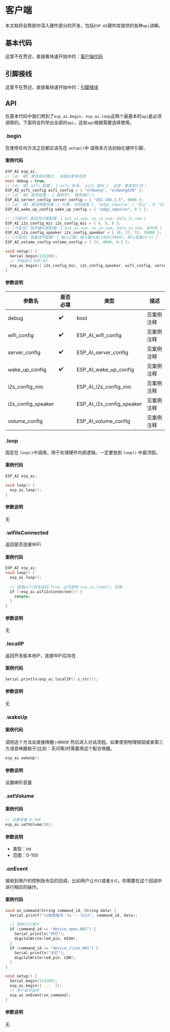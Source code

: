 # 客户端

本文档将会帮助你深入硬件部分的开发，包括`ESP-AI`硬件库提供的各种`api`讲解。

## 基本代码

这里不在赘述，直接看快速开始中的：<a href="/start.html#客户端代码">客户端代码</a>

## 引脚接线
这里不在赘述，直接看快速开始中的：<a href="/start.html#硬件接线">引脚接线</a>

## API

在基本代码中我们用到了`esp_ai.begin`、`esp_ai.loop`这两个最基本的`api`是必须调用的。下面将会列举出全部的`api`，这些`api`根据需要选择使用。

### .begin

在使用任何方法之前都应该先在 `setup()`中 调用本方法初始化硬件引脚。

#### 案例代码
```c
ESP_AI esp_ai;  
// [必  填] 是否调试模式， 会输出更多信息
bool debug = true;
// [必  填] wifi 配置： { wifi 账号， wifi 密码 }  注意：要用双引号！
ESP_AI_wifi_config wifi_config = { "oldwang", "oldwang520" };
// [必  填] 服务配置： { 服务IP， 服务端口 }
ESP_AI_server_config server_config = { "192.168.1.5", 8080 };
// [必  填] 离线唤醒方案：{ 方案, 识别阈值 }, "edge_impulse" | "diy"，为 "diy" 时可调用 esp_ai.wakeUp() 方法进行唤醒
ESP_AI_wake_up_config wake_up_config = { "edge_impulse", 0.7 };

// [可留空] 麦克风引脚配置：{ bck_io_num, ws_io_num, data_in_num }
ESP_AI_i2s_config_mic i2s_config_mic = { 4, 5, 6 };
// [可留空] 扬声器引脚配置：{ bck_io_num, ws_io_num, data_in_num, 采样率 }
ESP_AI_i2s_config_speaker i2s_config_speaker = { 16, 17, 15, 16000 };
// [可留空] 音量调节配置：{ 输入引脚，输入最大值(1024|4096)，默认音量(0-1) }
ESP_AI_volume_config volume_config = { 34, 4096, 0.5 };

void setup() {
  Serial.begin(115200);
  // 开始运行 ESP-AI
  esp_ai.begin({ i2s_config_mic, i2s_config_speaker, wifi_config, server_config, wake_up_config, volume_config, debug }); 
}
```
#### 参数说明

| 参数名             | 是否必填 | 类型                      | 描述       |
| ------------------ | -------- | ------------------------- | ---------- |
| debug              | ✔️        | bool                      | 见案例注释 |
| wifi_config        | ✔️        | ESP_AI_wifi_config        | 见案例注释 |
| server_config      | ✔️        | ESP_AI_server_config      | 见案例注释 |
| wake_up_config     | ✔️        | ESP_AI_wake_up_config     | 见案例注释 |
| i2s_config_mic     |          | ESP_AI_i2s_config_mic     | 见案例注释 |
| i2s_config_speaker |          | ESP_AI_i2s_config_speaker | 见案例注释 |
| volume_config      |          | ESP_AI_volume_config      | 见案例注释 |

 

### .loop

固定在 `loop()`中调用，用于处理硬件内部逻辑。一定要放到 `loop()` 中最顶部。

#### 案例代码
``` c
ESP_AI esp_ai;  

void loop() {
  esp_ai.loop();
}
```
#### 参数说明
无

### .wifiIsConnected
返回是否连接WiFi

#### 案例代码
``` c
ESP_AI esp_ai;  
void loop() {
  esp_ai.loop();
  
  // 连接wifi后会返回 True，必须放到 esp_ai.loop(); 后面
  if (!esp_ai.wifiIsConnected()) {
    return;
  }
}
```
#### 参数说明
无

### .localIP
返回开发板本地IP，连接WiFi后存在

#### 案例代码
``` c
Serial.println(esp_ai.localIP().c_str());
```
#### 参数说明
无

### .wakeUp

#### 案例代码
调用这个方法会直接唤醒`小明同学` 然后进入对话流程。如果使用物理按钮或者第三方语音唤醒板子(比如：天问等)时需要用这个配合唤醒。
``` c
esp_ai.wakeUp()
```
#### 参数说明
设置喇叭音量

### .setVolume

#### 案例代码
``` c
// 设置音量 0-100
esp_ai.setVolume(50);
```
#### 参数说明
- 类型：int  
- 范围：0-100

### .onEvent
接收到用户的控制指令后的回调，比如用户让`开灯`或者`关灯`。你需要在这个回调中进行相应的操作。

#### 案例代码
``` c
void on_command(String command_id, String data) {
  Serial.printf("\n收到指令：%s -- %s\n", command_id, data);

  // 控制小灯演示
  if (command_id == "device_open_001") {
    Serial.println("开灯");
    digitalWrite(led_pin, HIGH);
  }
  if (command_id == "device_close_001") {
    Serial.println("关灯");
    digitalWrite(led_pin, LOW);
  }
}

void setup() {
  Serial.begin(115200); 
  esp_ai.begin({ ...  });
  // 用户指令监听
  esp_ai.onEvent(on_command);
}
```
#### 参数说明
无